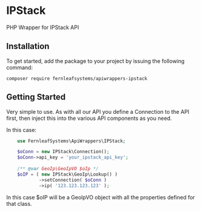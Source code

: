 # IPStack
PHP Wrapper for IPStack API

## Installation

To get started, add the package to your project by issuing the following command:

    composer require fernleafsystems/apiwrappers-ipstack

## Getting Started

Very simple to use. As with all our API you define a Connection to the API first, then
inject this into the various API components as you need.

In this case:

```php
	use FernleafSystems\ApiWrappers\IPStack;

	$oConn = new IPStack\Connection();
	$oConn->api_key = 'your_ipstack_api_key';
    
    /** @var GeoIp\GeoIpVO $oIp */
	$oIP = ( new IPStack\GeoIp\Lookup() )
			->setConnection( $oConn )
			->ip( '123.123.123.123' );
```

In this case $oIP will be a GeoIpVO object with all the properties defined for that class.
